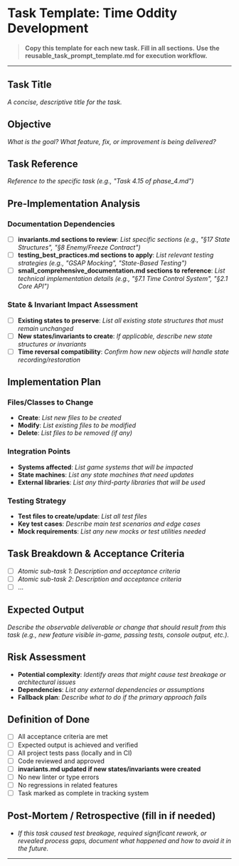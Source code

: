 # Task Template: Time Oddity Development

> **Copy this template for each new task. Fill in all sections.**
> **Use the reusable_task_prompt_template.md for execution workflow.**

---

## Task Title
_A concise, descriptive title for the task._

## Objective
_What is the goal? What feature, fix, or improvement is being delivered?_

## Task Reference
_Reference to the specific task (e.g., "Task 4.15 of phase_4.md")_

## Pre-Implementation Analysis

### Documentation Dependencies
- [ ] **invariants.md sections to review**: _List specific sections (e.g., "§17 State Structures", "§8 Enemy/Freeze Contract")_
- [ ] **testing_best_practices.md sections to apply**: _List relevant testing strategies (e.g., "GSAP Mocking", "State-Based Testing")_
- [ ] **small_comprehensive_documentation.md sections to reference**: _List technical implementation details (e.g., "§7.1 Time Control System", "§2.1 Core API")_

### State & Invariant Impact Assessment
- [ ] **Existing states to preserve**: _List all existing state structures that must remain unchanged_
- [ ] **New states/invariants to create**: _If applicable, describe new state structures or invariants_
- [ ] **Time reversal compatibility**: _Confirm how new objects will handle state recording/restoration_

## Implementation Plan

### Files/Classes to Change
- **Create**: _List new files to be created_
- **Modify**: _List existing files to be modified_
- **Delete**: _List files to be removed (if any)_

### Integration Points
- **Systems affected**: _List game systems that will be impacted_
- **State machines**: _List any state machines that need updates_
- **External libraries**: _List any third-party libraries that will be used_

### Testing Strategy
- **Test files to create/update**: _List all test files_
- **Key test cases**: _Describe main test scenarios and edge cases_
- **Mock requirements**: _List any new mocks or test utilities needed_

## Task Breakdown & Acceptance Criteria
- [ ] _Atomic sub-task 1_: _Description and acceptance criteria_
- [ ] _Atomic sub-task 2_: _Description and acceptance criteria_
- [ ] ...

## Expected Output
_Describe the observable deliverable or change that should result from this task (e.g., new feature visible in-game, passing tests, console output, etc.)._

## Risk Assessment
- **Potential complexity**: _Identify areas that might cause test breakage or architectural issues_
- **Dependencies**: _List any external dependencies or assumptions_
- **Fallback plan**: _Describe what to do if the primary approach fails_

## Definition of Done
- [ ] All acceptance criteria are met
- [ ] Expected output is achieved and verified
- [ ] All project tests pass (locally and in CI)
- [ ] Code reviewed and approved
- [ ] **invariants.md updated if new states/invariants were created**
- [ ] No new linter or type errors
- [ ] No regressions in related features
- [ ] Task marked as complete in tracking system

## Post-Mortem / Retrospective (fill in if needed)
- _If this task caused test breakage, required significant rework, or revealed process gaps, document what happened and how to avoid it in the future._

--- 